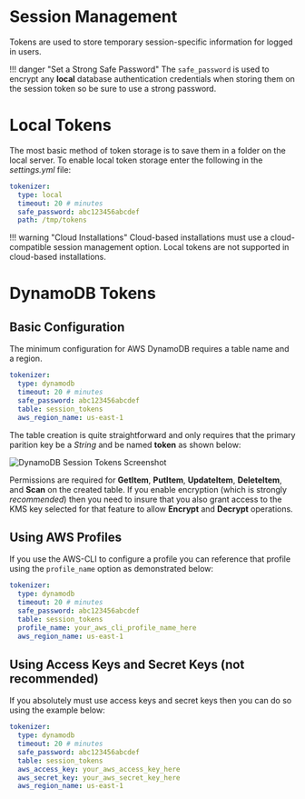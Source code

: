 # Session Management

Tokens are used to store temporary session-specific information for logged in users.

!!! danger "Set a Strong Safe Password"
    The ```safe_password``` is used to encrypt any **local** database authentication credentials when storing them on the session token so be sure to use a strong password.

# Local Tokens

The most basic method of token storage is to save them in a folder on the local server.  To enable local token storage enter the following in the *settings.yml* file:

``` yaml
tokenizer:
  type: local
  timeout: 20 # minutes
  safe_password: abc123456abcdef
  path: /tmp/tokens
```

!!! warning "Cloud Installations"
    Cloud-based installations must use a cloud-compatible session management option.  Local tokens are not supported in cloud-based installations.

# DynamoDB Tokens

## Basic Configuration

The minimum configuration for AWS DynamoDB requires a table name and a region.

``` yaml
tokenizer:
  type: dynamodb
  timeout: 20 # minutes
  safe_password: abc123456abcdef
  table: session_tokens
  aws_region_name: us-east-1
```

The table creation is quite straightforward and only requires that the primary parition key be a *String* and be named **token** as shown below:

![DynamoDB Session Tokens Screenshot](../../images/dynamodb_table_create_tokens.png)

Permissions are required for **GetItem**, **PutItem**, **UpdateItem**, **DeleteItem**, and **Scan** on the created table.  If you enable encryption (which is strongly *recommended*) then you need to insure that you also grant access to the KMS key selected for that feature to allow **Encrypt** and **Decrypt** operations.


## Using AWS Profiles

If you use the AWS-CLI to configure a profile you can reference that profile using the ```profile_name``` option as demonstrated below:

``` yaml
tokenizer:
  type: dynamodb
  timeout: 20 # minutes
  safe_password: abc123456abcdef
  table: session_tokens
  profile_name: your_aws_cli_profile_name_here
  aws_region_name: us-east-1
```

## Using Access Keys and Secret Keys (not recommended)

If you absolutely must use access keys and secret keys then you can do so using the example below:

``` yaml
tokenizer:
  type: dynamodb
  timeout: 20 # minutes
  safe_password: abc123456abcdef
  table: session_tokens
  aws_access_key: your_aws_access_key_here
  aws_secret_key: your_aws_secret_key_here
  aws_region_name: us-east-1
```